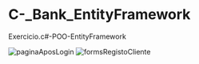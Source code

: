 # C-_Bank_EntityFramework
Exercicio.c#-POO-EntityFramework

![paginaAposLogin](https://user-images.githubusercontent.com/68743351/108384752-f290a980-7202-11eb-8f1e-c2893ad071e2.jpg)
![formsRegistoCliente](https://user-images.githubusercontent.com/68743351/108384754-f3294000-7202-11eb-9f40-c7d6b1a89103.jpg)
